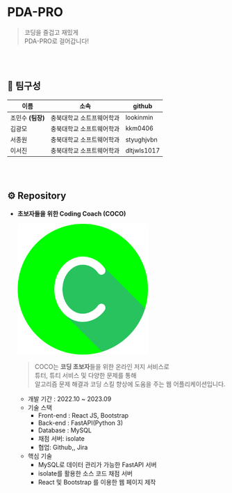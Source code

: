 # PDA-PRO 

> 코딩을 즐겁고 재밌게 <br/>
> PDA-PRO로 걸어갑니다! 
<br/>
<br/>

## 👩 팀구성

| 이름 | 소속 | github |
| --- | --- | --- |
| 조민수 <b>(팀장)</b> | 충북대학교 소트프웨어학과 | lookinmin |
| 김광모 | 충북대학교 소프트웨어학과 | kkm0406 |
| 서종원 | 충북대학교 소프트웨어학과 | styughjvbn |
| 이서진 | 충북대학교 소프트웨어학과 | dltjwls1017 |
<br/>
<br/>

## ⚙ Repository

- **초보자들을 위한 Coding Coach (COCO)**
    
    [<img src="./img/logo1.png" alt="COCO" width = "300" height="300" />](https://github.com/PDA-PRO)
    
    > COCO는 <b>코딩 초보자</b>들을 위한 온라인 저지 서비스로<br/>
    > 튜터, 튜티 서비스 및 다양한 문제를 통해<br/>
    > 알고리즘 문제 해결과 코딩 스킬 향상에 도움을 주는 웹 어플리케이션입니다.

    - 개발 기간 : 2022.10 ~ 2023.09
    - 기술 스택<br/>
        - Front-end : React JS, Bootstrap
        - Back-end : FastAPI(Python 3)
        - Database : MySQL
        - 채점 서버: isolate
        - 협업: Github,, Jira   
    - 핵심 기술
        - MySQL로 데이터 관리가 가능한 FastAPI 서버
        - isolate를 활용한 소스 코드 채점 서버
        - React 및 Bootstrap 를 이용한 웹 페이지 제작
